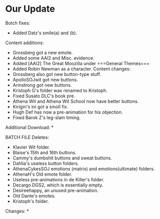 # Our Update

Botch fixes:
  * Added Datz's smile(a) and (b).
  
Content additions:
  * Grossberg got a new emote.
  * Added some AAI2 and Misc. evidence.
  * Added [AAI2] The Great Moozilla under ===General Themes===
  * Added Robin Newman as a character.
Content changes:
  * Grossberg also got new button-type stuff.
  * ApolloSOJwit got new buttons.
  * Armstrong got new buttons.
  * Kristoph G's folder was renamed to Kristoph.
  * Fixed Susato DLC's book pre.
  * Athena Wit and Athena Wit School now have better buttons.
  * Kirigiri's ini got a smoll fix.
  * Hugh Def has now a pre-animation for his objection.
  * Fixed Barok Z's leg-slam timing.

Additional Download:
  * 
 
BATCH FILE
Deletes:
  * Klavier Wit folder.
  * Blaise's 15th and 16th buttons.
  * Cammy's dumbshit buttons and sweat buttons.
  * Dahlia's useless button folders.
  * AthenaCykesSOJ emotions (matrix) and emotions(ultimate) folders.
  * AthenaH's Old emote folder.
  * Useless pre-animations in de Killer's folder.
  * Decargo DGS2, which is essentially empty.
  * Desireehappy, an unused pre-animation.
  * Old Dante's emotes.
  * Kristoph's folder.
  
Changes:
  * 
 
